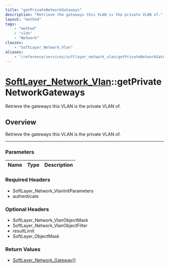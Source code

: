 ```yaml
---
title: "getPrivateNetworkGateways"
description: "Retrieve the gateways this VLAN is the private VLAN of."
layout: "method"
tags:
    - "method"
    - "sldn"
    - "Network"
classes:
    - "SoftLayer_Network_Vlan"
aliases:
    - "/reference/services/softlayer_network_vlan/getPrivateNetworkGateways"
---
```

# [SoftLayer_Network_Vlan](/reference/services/SoftLayer_Network_Vlan)::getPrivateNetworkGateways


Retrieve the gateways this VLAN is the private VLAN of.


## Overview 
Retrieve the gateways this VLAN is the private VLAN of.

-----

### Parameters 
|Name | Type | Description |
| --- | --- | --- |


### Required Headers
* SoftLayer_Network_VlanInitParameters
* authenticate


### Optional Headers
* SoftLayer_Network_VlanObjectMask
* SoftLayer_Network_VlanObjectFilter
* resultLimit
* SoftLayer_ObjectMask

### Return Values
* <a href='/reference/datatypes/SoftLayer_Network_Gateway'>SoftLayer_Network_Gateway[] </a>




